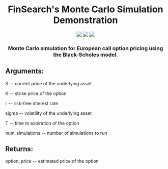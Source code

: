<div align=center>



# FinSearch's Monte Carlo Simulation Demonstration
<img src='https://badges.strrl.dev/visits//Aviteshmurmu19/FinSearch'></img> <img src='https://img.shields.io/badge/Python-badge?logo=PYTHON&logoColor=yellow&labelColor=grey&color=blue'></img> <img src='https://img.shields.io/github/repo-size/Aviteshmurmu19/FinSearch'></img>

### Monte Carlo simulation for European call option pricing using the Black-Scholes model.
</div>

## Arguments:
S -- current price of the underlying asset

K -- strike price of the option

r -- risk-free interest rate

sigma -- volatility of the underlying asset

T -- time to expiration of the option

num_simulations -- number of simulations to run

## Returns:
option_price -- estimated price of the option
